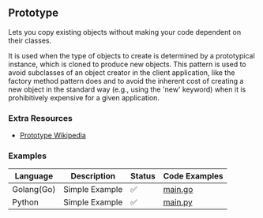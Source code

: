 ## Prototype

Lets you copy existing objects without making your code dependent on their classes.

It is used when the type of objects to create is determined by a prototypical instance, which is cloned to produce new objects. This pattern is used to avoid subclasses of an object creator in the client application, like the factory method pattern does and to avoid the inherent cost of creating a new object in the standard way (e.g., using the 'new' keyword) when it is prohibitively expensive for a given application.

### Extra Resources

- [Prototype Wikipedia](https://en.wikipedia.org/wiki/Prototype_pattern)

### Examples

| Language   | Description    | Status | Code Examples                              |
| ---------- | -------------- | ------ | ------------------------------------------ |
| Golang(Go) | Simple Example | ✅     | [main.go](./simple-example/golang/main.go) |
| Python     | Simple Example | ✅     | [main.py](./simple-example/python/main.py) |
